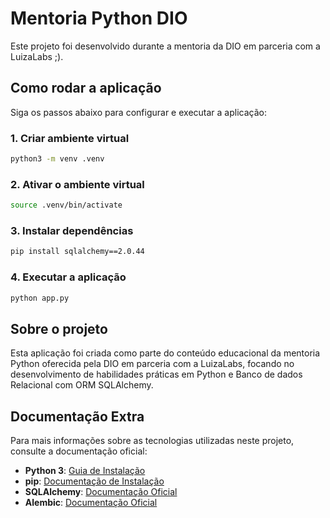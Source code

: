# Mentoria Python DIO

Este projeto foi desenvolvido durante a mentoria da DIO em parceria com a LuizaLabs ;).

## Como rodar a aplicação

Siga os passos abaixo para configurar e executar a aplicação:

### 1. Criar ambiente virtual
```bash
python3 -m venv .venv
```

### 2. Ativar o ambiente virtual
```bash
source .venv/bin/activate
```

### 3. Instalar dependências
```bash
pip install sqlalchemy==2.0.44
```

### 4. Executar a aplicação
```bash
python app.py
```

## Sobre o projeto

Esta aplicação foi criada como parte do conteúdo educacional da mentoria Python oferecida pela DIO em parceria com a LuizaLabs, focando no desenvolvimento de habilidades práticas em Python e Banco de dados Relacional com ORM SQLAlchemy.

## Documentação Extra

Para mais informações sobre as tecnologias utilizadas neste projeto, consulte a documentação oficial:

- **Python 3**: [Guia de Instalação](https://docs.python.org/3/using/index.html)
- **pip**: [Documentação de Instalação](https://pip.pypa.io/en/stable/installation/)
- **SQLAlchemy**: [Documentação Oficial](https://docs.sqlalchemy.org/)
- **Alembic**: [Documentação Oficial](https://alembic.sqlalchemy.org/)

